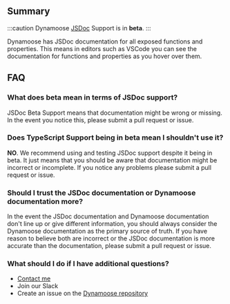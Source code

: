 ## Summary

:::caution
Dynamoose [JSDoc](https://jsdoc.app) Support is in **beta**.
:::

Dynamoose has JSDoc documentation for all exposed functions and properties. This means in editors such as VSCode you can see the documentation for functions and properties as you hover over them.

## FAQ

### What does beta mean in terms of JSDoc support?

JSDoc Beta Support means that documentation might be wrong or missing. In the event you notice this, please submit a pull request or issue.

### Does TypeScript Support being in beta mean I shouldn't use it?

**NO**. We recommend using and testing JSDoc support despite it being in beta. It just means that you should be aware that documentation might be incorrect or incomplete. If you notice any problems please submit a pull request or issue.

### Should I trust the JSDoc documentation or Dynamoose documentation more?

In the event the JSDoc documentation and Dynamoose documentation don't line up or give different information, you should always consider the Dynamoose documentation as the primary source of truth. If you have reason to believe both are incorrect or the JSDoc documentation is more accurate than the documentation, please submit a pull request or issue.

### What should I do if I have additional questions?

- [Contact me](https://charlie.fish/contact)
- Join our Slack
- Create an issue on the [Dynamoose repository](https://github.com/dynamoose/dynamoose)
